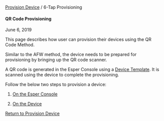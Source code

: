 [Provision Device](../index.md) / 6-Tap Provisioning

#### QR Code Provisioning 

June 6, 2019

This page describes how user can provision their devices using the QR Code Method.

Similar to the AFW method, the device needs to be prepared for provisioning by bringing up the QR code scanner.

A QR code is generated in the Esper Console using a [Device Template](../../device-template/index.md). It is scanned using the device to complete the provisioning.

Follow the below two steps to provision a device:

1. [On the Esper Console](steps-take-cloud-portal-6tap/index.md)

2. [On the Device](device-side-6-tap-method/index.md)

[Return to Provision Device](../index.md)
